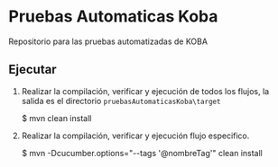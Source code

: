# Pruebas Automaticas Koba

Repositorio para las pruebas automatizadas de KOBA

## Ejecutar

1. Realizar la compilación, verificar y ejecución de todos los flujos, la salida es el directorio `pruebasAutomaticasKoba\target`

   
   $ mvn clean install
   
2. Realizar la compilación, verificar y ejecución flujo especifico.
   
   
   $ mvn -Dcucumber.options="--tags '@nombreTag'" clean install

